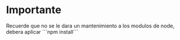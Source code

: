 # Importante

Recuerde que no se le dara un mantenimiento a los modulos de node, debera aplicar ´´´npm install´´´